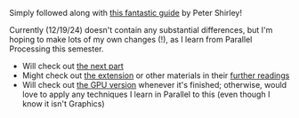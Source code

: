 Simply followed along with [this fantastic guide](https://raytracing.github.io/books/RayTracingInOneWeekend.html) by Peter Shirley!

Currently (12/19/24) doesn't contain any substantial differences, but I'm hoping to make lots of my own changes (!), as I learn from Parallel Processing this semester.
- Will check out [the next part](https://raytracing.github.io/books/RayTracingTheNextWeek.html)
- Might check out [the extension](https://raytracing.github.io/books/RayTracingTheRestOfYourLife.html) or other materials in their [further readings](https://github.com/RayTracing/raytracing.github.io/wiki/Further-Readings)
- Will check out [the GPU version](https://github.com/RayTracing/gpu-tracing) whenever it's finished; otherwise, would love to apply any techniques I learn in Parallel to this (even though I know it isn't Graphics)
